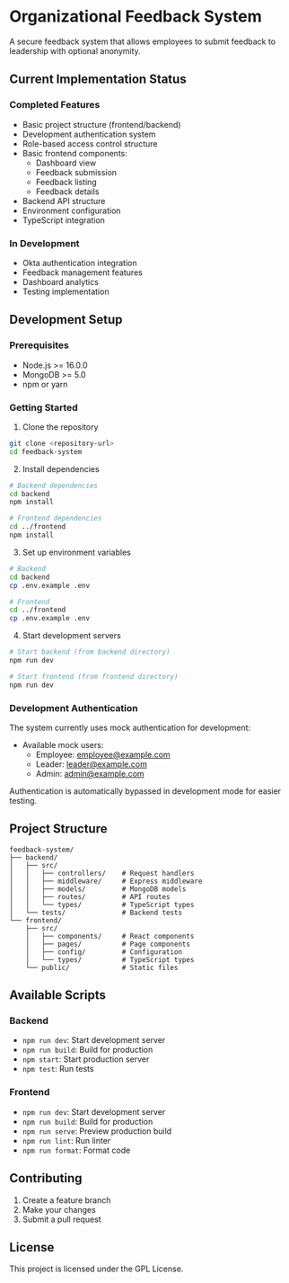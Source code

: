 # Organizational Feedback System

A secure feedback system that allows employees to submit feedback to leadership with optional anonymity.

## Current Implementation Status

### Completed Features
- Basic project structure (frontend/backend)
- Development authentication system
- Role-based access control structure
- Basic frontend components:
  - Dashboard view
  - Feedback submission
  - Feedback listing
  - Feedback details
- Backend API structure
- Environment configuration
- TypeScript integration

### In Development
- Okta authentication integration
- Feedback management features
- Dashboard analytics
- Testing implementation

## Development Setup

### Prerequisites
- Node.js >= 16.0.0
- MongoDB >= 5.0
- npm or yarn

### Getting Started

1. Clone the repository
```bash
git clone <repository-url>
cd feedback-system
```

2. Install dependencies
```bash
# Backend dependencies
cd backend
npm install

# Frontend dependencies
cd ../frontend
npm install
```

3. Set up environment variables
```bash
# Backend
cd backend
cp .env.example .env

# Frontend
cd ../frontend
cp .env.example .env
```

4. Start development servers
```bash
# Start backend (from backend directory)
npm run dev

# Start frontend (from frontend directory)
npm run dev
```

### Development Authentication

The system currently uses mock authentication for development:

- Available mock users:
  - Employee: employee@example.com
  - Leader: leader@example.com
  - Admin: admin@example.com

Authentication is automatically bypassed in development mode for easier testing.

## Project Structure

```
feedback-system/
├── backend/
│   ├── src/
│   │   ├── controllers/    # Request handlers
│   │   ├── middleware/     # Express middleware
│   │   ├── models/         # MongoDB models
│   │   ├── routes/         # API routes
│   │   └── types/          # TypeScript types
│   └── tests/              # Backend tests
└── frontend/
    ├── src/
    │   ├── components/     # React components
    │   ├── pages/          # Page components
    │   ├── config/         # Configuration
    │   └── types/          # TypeScript types
    └── public/             # Static files
```

## Available Scripts

### Backend
- `npm run dev`: Start development server
- `npm run build`: Build for production
- `npm start`: Start production server
- `npm test`: Run tests

### Frontend
- `npm run dev`: Start development server
- `npm run build`: Build for production
- `npm run serve`: Preview production build
- `npm run lint`: Run linter
- `npm run format`: Format code

## Contributing

1. Create a feature branch
2. Make your changes
3. Submit a pull request

## License

This project is licensed under the GPL License.
